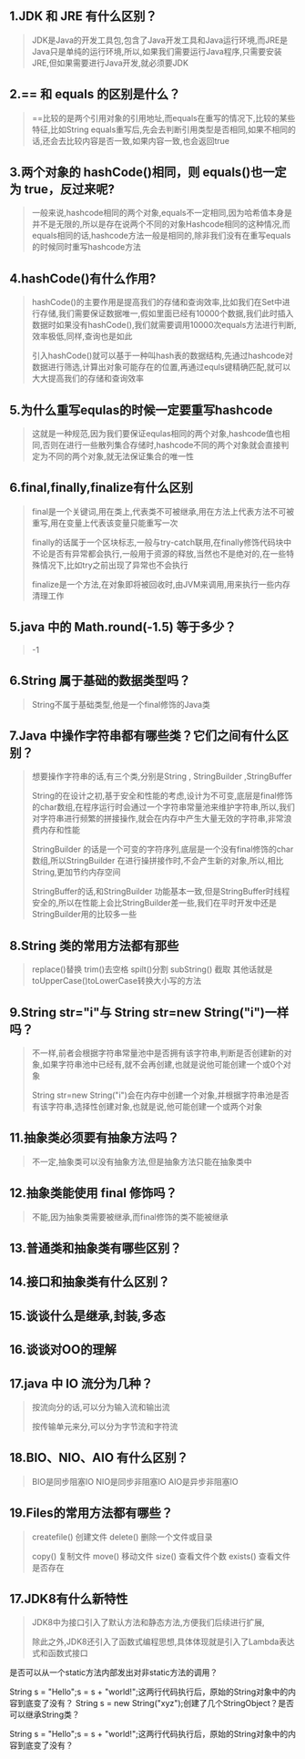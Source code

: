 ## 1.JDK 和 JRE 有什么区别？

>JDK是Java的开发工具包,包含了Java开发工具和Java运行环境,而JRE是Java只是单纯的运行环境,所以,如果我们需要运行Java程序,只需要安装JRE,但如果需要进行Java开发,就必须要JDK

## 2.== 和 equals 的区别是什么？

>==比较的是两个引用对象的引用地址,而equals在重写的情况下,比较的某些特征,比如String equals重写后,先会去判断引用类型是否相同,如果不相同的话,还会去比较内容是否一致,如果内容一致,也会返回true

## 3.两个对象的 hashCode()相同，则 equals()也一定为 true，反过来呢?

> 一般来说,hashcode相同的两个对象,equals不一定相同,因为哈希值本身是并不是无限的,所以是存在说两个不同的对象Hashcode相同的这种情况,而equals相同的话,hashcode方法一般是相同的,除非我们没有在重写equals的时候同时重写hashcode方法

## 4.hashCode()有什么作用?

>hashCode()的主要作用是提高我们的存储和查询效率,比如我们在Set中进行存储,我们需要保证数据唯一,假如里面已经有10000个数据,我们此时插入数据时如果没有hashCode(),我们就需要调用10000次equals方法进行判断,效率极低,同样,查询也是如此
>
>引入hashCode()就可以基于一种叫hash表的数据结构,先通过hashcode对数据进行筛选,计算出对象可能存在的位置,再通过equls键精确匹配,就可以大大提高我们的存储和查询效率

## 5.为什么重写equlas的时候一定要重写hashcode

>这就是一种规范,因为我们要保证equlas相同的两个对象,hashcode值也相同,否则在进行一些散列集合存储时,hashcode不同的两个对象就会直接判定为不同的两个对象,就无法保证集合的唯一性

## 6.final,finally,finalize有什么区别

>final是一个关键词,用在类上,代表类不可被继承,用在方法上代表方法不可被重写,用在变量上代表该变量只能重写一次
>
>finally的话属于一个区块标志,一般与try-catch联用,在finally修饰代码块中不论是否有异常都会执行,一般用于资源的释放,当然也不是绝对的,在一些特殊情况下,比如try之前出现了异常也不会执行
>
>finalize是一个方法,在对象即将被回收时,由JVM来调用,用来执行一些内存清理工作

## 5.java 中的 Math.round(-1.5) 等于多少？

>-1

## 6.String 属于基础的数据类型吗？

>String不属于基础类型,他是一个final修饰的Java类

## 7.Java 中操作字符串都有哪些类？它们之间有什么区别？

>想要操作字符串的话,有三个类,分别是String , StringBuilder ,StringBuffer
>
>String的在设计之初,基于安全和性能的考虑,设计为不可变,底层是final修饰的char数组,在程序运行时会通过一个字符串常量池来维护字符串,所以,我们对字符串进行频繁的拼接操作,就会在内存中产生大量无效的字符串,非常浪费内存和性能
>
>StringBuilder 的话是一个可变的字符序列,底层是一个没有final修饰的char数组,所以StringBuilder 在进行操拼接作时,不会产生新的对象,所以,相比String,更加节约内存空间
>
>StringBuffer的话,和StringBuilder 功能基本一致,但是StringBuffer时线程安全的,所以在性能上会比StringBuilder差一些,我们在平时开发中还是StringBuilder用的比较多一些

## 8.String 类的常用方法都有那些

>replace()替换 trim()去空格 spilt()分割 subString() 截取 其他话就是toUpperCase()toLowerCase转换大小写的方法

## 9.String str="i"与 String str=new String("i")一样吗？

>不一样,前者会根据字符串常量池中是否拥有该字符串,判断是否创建新的对象,如果字符串池中已经有,就不会再创建,也就是说他可能创建一个或0个对象
>
>String str=new String("i")会在内存中创建一个对象,并根据字符串池是否有该字符串,选择性创建对象,也就是说,他可能创建一个或两个对象

## 11.抽象类必须要有抽象方法吗？

>不一定,抽象类可以没有抽象方法,但是抽象方法只能在抽象类中

## 12.抽象类能使用 final 修饰吗？

>不能,因为抽象类需要被继承,而final修饰的类不能被继承

## 13.普通类和抽象类有哪些区别？

>

## 14.接口和抽象类有什么区别？

>

## 15.谈谈什么是继承,封装,多态

>

## 16.谈谈对OO的理解

>



## 17.java 中 IO 流分为几种？

>按流向分的话,可以分为输入流和输出流
>
>按传输单元来分,可以分为字节流和字符流

## 18.BIO、NIO、AIO 有什么区别？

>BIO是同步阻塞IO NIO是同步非阻塞IO AIO是异步非阻塞IO

## 19.Files的常用方法都有哪些？

>createfile() 创建文件  delete() 删除一个文件或目录
>
>copy() 复制文件 move() 移动文件 size() 查看文件个数 exists() 查看文件是否存在

## 17.JDK8有什么新特性

>JDK8中为接口引入了默认方法和静态方法,方便我们后续进行扩展,
>
>除此之外,JDK8还引入了函数式编程思想,具体体现就是引入了Lambda表达式和函数式接口





是否可以从一个static方法内部发出对非static方法的调用？

String s =  "Hello";s = s + "world!";这两行代码执行后，原始的String对象中的内容到底变了没有？
 String s =  new String("xyz");创建了几个StringObject？是否可以继承String类？

String s =  "Hello";s = s + "world!";这两行代码执行后，原始的String对象中的内容到底变了没有？





